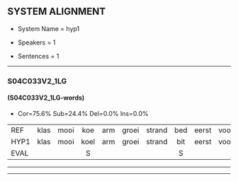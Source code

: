 
## SYSTEM ALIGNMENT

- System Name = hyp1

- Speakers = 1

- Sentences = 1

---

### S04C033V2_1LG

#### (S04C033V2_1LG-words)

- Cor=75.6%	Sub=24.4%	Del=0.0%	Ins=0.0%

|  |  |  |  |  |  |  |  |  |  |  |  |  |  |  |  |  |  |  |  |  |  |  |  |  |  |  |  |  |  |  |  |  |  |  |  |  |  |  |  |  |  |
|:--- |:---:|:---:|:---:|:---:|:---:|:---:|:---:|:---:|:---:|:---:|:---:|:---:|:---:|:---:|:---:|:---:|:---:|:---:|:---:|:---:|:---:|:---:|:---:|:---:|:---:|:---:|:---:|:---:|:---:|:---:|:---:|:---:|:---:|:---:|:---:|:---:|:---:|:---:|:---:|:---:|:---:|
| REF | klas | mooi | koe | arm | groei | strand | bed | eerst | voor | draai | *t | sjaal | herfst | duur | straat | leeuw | clown | hoek | krant | hout | vriend | gauw | chips | groen | feest | reis | jas | huis | paard | vijf | muts | nieuw | kind | bang | oog | zacht | schoen | plas | neus | knoop | plank |
| HYP1 | klas | mooi | koel | arm | groei | strand | bit | eerst | voor | draai | uh | sjaal | herfst | duur | straat | leeuw | klowen | hoek | krant | gad | vriend | gaal | chips | groen | feest | rijs | jas | huis | hert | vijf | muts | nieuw | kind | bung | oog | zacht | schoen | plas | neus | knoop | plang |
| EVAL |  |  | S |  |  |  | S |  |  |  | S |  |  |  |  |  | S |  |  | S |  | S |  |  |  | S |  |  | S |  |  |  |  | S |  |  |  |  |  |  | S |
---

---
